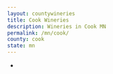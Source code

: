 ```yaml
---
layout: countywineries
title: Cook Wineries
description: Wineries in Cook MN
permalink: /mn/cook/
county: cook
state: mn
---
```

-
